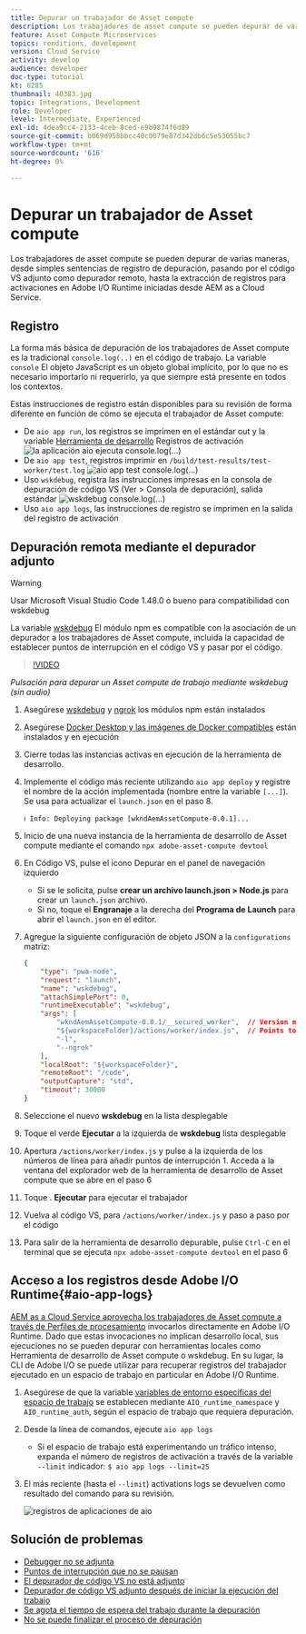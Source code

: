 ```yaml
---
title: Depurar un trabajador de Asset compute
description: Los trabajadores de asset compute se pueden depurar de varias maneras, desde simples sentencias de registro de depuración, pasando por el código VS adjunto como depurador remoto, hasta la extracción de registros para activaciones en Adobe I/O Runtime iniciadas desde AEM as a Cloud Service.
feature: Asset Compute Microservices
topics: renditions, development
version: Cloud Service
activity: develop
audience: developer
doc-type: tutorial
kt: 6285
thumbnail: 40383.jpg
topic: Integrations, Development
role: Developer
level: Intermediate, Experienced
exl-id: 4dea9cc4-2133-4ceb-8ced-e9b9874f6d89
source-git-commit: b069d958bbcc40c0079e87d342db6c5e53055bc7
workflow-type: tm+mt
source-wordcount: '616'
ht-degree: 0%

---
```


# Depurar un trabajador de Asset compute

Los trabajadores de asset compute se pueden depurar de varias maneras, desde simples sentencias de registro de depuración, pasando por el código VS adjunto como depurador remoto, hasta la extracción de registros para activaciones en Adobe I/O Runtime iniciadas desde AEM as a Cloud Service.

## Registro

La forma más básica de depuración de los trabajadores de Asset compute es la tradicional `console.log(..)` en el código de trabajo. La variable `console` El objeto JavaScript es un objeto global implícito, por lo que no es necesario importarlo ni requerirlo, ya que siempre está presente en todos los contextos.

Estas instrucciones de registro están disponibles para su revisión de forma diferente en función de cómo se ejecuta el trabajador de Asset compute:

+ De `aio app run`, los registros se imprimen en el estándar out y la variable [Herramienta de desarrollo](../develop/development-tool.md) Registros de activación
   ![la aplicación aio ejecuta console.log(...)](./assets/debug/console-log__aio-app-run.png)
+ De `aio app test`, registros imprimir en `/build/test-results/test-worker/test.log`
   ![aio app test console.log(...)](./assets/debug/console-log__aio-app-test.png)
+ Uso `wskdebug`, registra las instrucciones impresas en la consola de depuración de código VS (Ver > Consola de depuración), salida estándar
   ![wskdebug console.log(...)](./assets/debug/console-log__wskdebug.png)
+ Uso `aio app logs`, las instrucciones de registro se imprimen en la salida del registro de activación

## Depuración remota mediante el depurador adjunto

>[!WARNING]
>
>Usar Microsoft Visual Studio Code 1.48.0 o bueno para compatibilidad con wskdebug

La variable [wskdebug](https://www.npmjs.com/package/@openwhisk/wskdebug) El módulo npm es compatible con la asociación de un depurador a los trabajadores de Asset compute, incluida la capacidad de establecer puntos de interrupción en el código VS y pasar por el código.

>[!VIDEO](https://video.tv.adobe.com/v/40383/?quality=12&learn=on)

_Pulsación para depurar un Asset compute de trabajo mediante wskdebug (sin audio)_

1. Asegúrese [wskdebug](../set-up/development-environment.md#wskdebug) y [ngrok](../set-up/development-environment.md#ngork) los módulos npm están instalados
1. Asegúrese [Docker Desktop y las imágenes de Docker compatibles](../set-up/development-environment.md#docker) están instalados y en ejecución
1. Cierre todas las instancias activas en ejecución de la herramienta de desarrollo.
1. Implemente el código más reciente utilizando `aio app deploy`  y registre el nombre de la acción implementada (nombre entre la variable `[...]`). Se usa para actualizar el `launch.json` en el paso 8.

   ```
   ℹ Info: Deploying package [wkndAemAssetCompute-0.0.1]...
   ```


1. Inicio de una nueva instancia de la herramienta de desarrollo de Asset compute mediante el comando `npx adobe-asset-compute devtool`
1. En Código VS, pulse el icono Depurar en el panel de navegación izquierdo
   + Si se le solicita, pulse __crear un archivo launch.json > Node.js__ para crear un `launch.json` archivo.
   + Si no, toque el __Engranaje__ a la derecha del __Programa de Launch__ para abrir el `launch.json` en el editor.
1. Agregue la siguiente configuración de objeto JSON a la `configurations` matriz:

   ```json
   {
       "type": "pwa-node",
       "request": "launch",
       "name": "wskdebug",
       "attachSimplePort": 0,
       "runtimeExecutable": "wskdebug",
       "args": [
           "wkndAemAssetCompute-0.0.1/__secured_worker",  // Version must match your Asset Compute worker's version
           "${workspaceFolder}/actions/worker/index.js",  // Points to your worker
           "-l",
           "--ngrok"
       ],
       "localRoot": "${workspaceFolder}",
       "remoteRoot": "/code",
       "outputCapture": "std",
       "timeout": 30000
   }
   ```

1. Seleccione el nuevo __wskdebug__ en la lista desplegable
1. Toque el verde __Ejecutar__ a la izquierda de __wskdebug__ lista desplegable
1. Apertura `/actions/worker/index.js` y pulse a la izquierda de los números de línea para añadir puntos de interrupción 1. Acceda a la ventana del explorador web de la herramienta de desarrollo de Asset compute que se abre en el paso 6
1. Toque . __Ejecutar__ para ejecutar el trabajador
1. Vuelva al código VS, para `/actions/worker/index.js` y paso a paso por el código
1. Para salir de la herramienta de desarrollo depurable, pulse `Ctrl-C` en el terminal que se ejecuta `npx adobe-asset-compute devtool` en el paso 6

## Acceso a los registros desde Adobe I/O Runtime{#aio-app-logs}

[AEM as a Cloud Service aprovecha los trabajadores de Asset compute a través de Perfiles de procesamiento](../deploy/processing-profiles.md) invocarlos directamente en Adobe I/O Runtime. Dado que estas invocaciones no implican desarrollo local, sus ejecuciones no se pueden depurar con herramientas locales como Herramienta de desarrollo de Asset compute o wskdebug. En su lugar, la CLI de Adobe I/O se puede utilizar para recuperar registros del trabajador ejecutado en un espacio de trabajo en particular en Adobe I/O Runtime.

1. Asegúrese de que la variable [variables de entorno específicas del espacio de trabajo](../deploy/runtime.md) se establecen mediante `AIO_runtime_namespace` y `AIO_runtime_auth`, según el espacio de trabajo que requiera depuración.
1. Desde la línea de comandos, ejecute `aio app logs`
   + Si el espacio de trabajo está experimentando un tráfico intenso, expanda el número de registros de activación a través de la variable `--limit` indicador:
      `$ aio app logs --limit=25`
1. El más reciente (hasta el `--limit`) activations logs se devuelven como resultado del comando para su revisión.

   ![registros de aplicaciones de aio](./assets/debug/aio-app-logs.png)

## Solución de problemas

+ [Debugger no se adjunta](../troubleshooting.md#debugger-does-not-attach)
+ [Puntos de interrupción que no se pausan](../troubleshooting.md#breakpoints-no-pausing)
+ [El depurador de código VS no está adjunto](../troubleshooting.md#vs-code-debugger-not-attached)
+ [Depurador de código VS adjunto después de iniciar la ejecución del trabajo](../troubleshooting.md#vs-code-debugger-attached-after-worker-execution-began)
+ [Se agota el tiempo de espera del trabajo durante la depuración](../troubleshooting.md#worker-times-out-while-debugging)
+ [No se puede finalizar el proceso de depuración](../troubleshooting.md#cannot-terminate-debugger-process)
